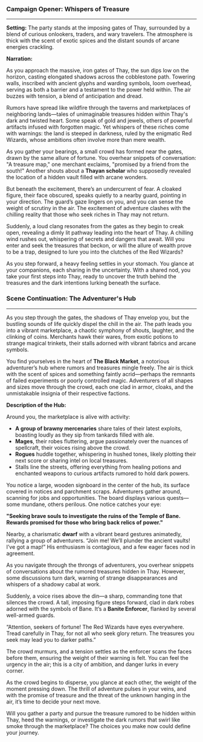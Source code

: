 
### Campaign Opener: Whispers of Treasure

---

**Setting:** The party stands at the imposing gates of Thay, surrounded by a blend of curious onlookers, traders, and wary travelers. The atmosphere is thick with the scent of exotic spices and the distant sounds of arcane energies crackling.

**Narration:**

As you approach the massive, iron gates of Thay, the sun dips low on the horizon, casting elongated shadows across the cobblestone path. Towering walls, inscribed with ancient glyphs and warding symbols, loom overhead, serving as both a barrier and a testament to the power held within. The air buzzes with tension, a blend of anticipation and dread. 

Rumors have spread like wildfire through the taverns and marketplaces of neighboring lands—tales of unimaginable treasures hidden within Thay's dark and twisted heart. Some speak of gold and jewels, others of powerful artifacts infused with forgotten magic. Yet whispers of these riches come with warnings: the land is steeped in darkness, ruled by the enigmatic Red Wizards, whose ambitions often involve more than mere wealth.

As you gather your bearings, a small crowd has formed near the gates, drawn by the same allure of fortune. You overhear snippets of conversation: "A treasure map," one merchant exclaims, "promised by a friend from the south!" Another shouts about a **Thayan scholar** who supposedly revealed the location of a hidden vault filled with arcane wonders.

But beneath the excitement, there’s an undercurrent of fear. A cloaked figure, their face obscured, speaks quietly to a nearby guard, pointing in your direction. The guard’s gaze lingers on you, and you can sense the weight of scrutiny in the air. The excitement of adventure clashes with the chilling reality that those who seek riches in Thay may not return.

Suddenly, a loud clang resonates from the gates as they begin to creak open, revealing a dimly lit pathway leading into the heart of Thay. A chilling wind rushes out, whispering of secrets and dangers that await. Will you enter and seek the treasures that beckon, or will the allure of wealth prove to be a trap, designed to lure you into the clutches of the Red Wizards?

As you step forward, a heavy feeling settles in your stomach. You glance at your companions, each sharing in the uncertainty. With a shared nod, you take your first steps into Thay, ready to uncover the truth behind the treasures and the dark intentions lurking beneath the surface.
### Scene Continuation: The Adventurer's Hub

---

As you step through the gates, the shadows of Thay envelop you, but the bustling sounds of life quickly dispel the chill in the air. The path leads you into a vibrant marketplace, a chaotic symphony of shouts, laughter, and the clinking of coins. Merchants hawk their wares, from exotic potions to strange magical trinkets, their stalls adorned with vibrant fabrics and arcane symbols.

You find yourselves in the heart of **The Black Market**, a notorious adventurer’s hub where rumors and treasures mingle freely. The air is thick with the scent of spices and something faintly acrid—perhaps the remnants of failed experiments or poorly controlled magic. Adventurers of all shapes and sizes move through the crowd, each one clad in armor, cloaks, and the unmistakable insignia of their respective factions.

**Description of the Hub:**

Around you, the marketplace is alive with activity:
- **A group of brawny mercenaries** share tales of their latest exploits, boasting loudly as they sip from tankards filled with ale.
- **Mages**, their robes fluttering, argue passionately over the nuances of spellcraft, their voices rising above the crowd.
- **Rogues** huddle together, whispering in hushed tones, likely plotting their next score or sharing intel on local treasures.
- Stalls line the streets, offering everything from healing potions and enchanted weapons to curious artifacts rumored to hold dark powers.

You notice a large, wooden signboard in the center of the hub, its surface covered in notices and parchment scraps. Adventurers gather around, scanning for jobs and opportunities. The board displays various quests—some mundane, others perilous. One notice catches your eye: 

**"Seeking brave souls to investigate the ruins of the Temple of Bane. Rewards promised for those who bring back relics of power."**

Nearby, a charismatic **dwarf** with a vibrant beard gestures animatedly, rallying a group of adventurers. “Join me! We’ll plunder the ancient vaults! I’ve got a map!” His enthusiasm is contagious, and a few eager faces nod in agreement.

As you navigate through the throngs of adventurers, you overhear snippets of conversations about the rumored treasures hidden in Thay. However, some discussions turn dark, warning of strange disappearances and whispers of a shadowy cabal at work.

Suddenly, a voice rises above the din—a sharp, commanding tone that silences the crowd. A tall, imposing figure steps forward, clad in dark robes adorned with the symbols of Bane. It’s a **Banite Enforcer**, flanked by several well-armed guards. 

“Attention, seekers of fortune! The Red Wizards have eyes everywhere. Tread carefully in Thay, for not all who seek glory return. The treasures you seek may lead you to darker paths.”

The crowd murmurs, and a tension settles as the enforcer scans the faces before them, ensuring the weight of their warning is felt. You can feel the urgency in the air; this is a city of ambition, and danger lurks in every corner.

As the crowd begins to disperse, you glance at each other, the weight of the moment pressing down. The thrill of adventure pulses in your veins, and with the promise of treasure and the threat of the unknown hanging in the air, it’s time to decide your next move.

Will you gather a party and pursue the treasure rumored to be hidden within Thay, heed the warnings, or investigate the dark rumors that swirl like smoke through the marketplace? The choices you make now could define your journey.
<!--stackedit_data:
eyJoaXN0b3J5IjpbLTU5MDE3Mjk2NF19
-->